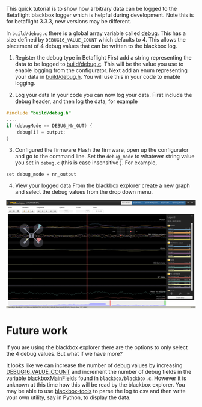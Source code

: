 
This quick tutorial  is to show how arbitrary data can be logged to the Betaflight blackbox logger which is helpful during development. Note this is for betaflight 3.3.3, new versions may be different.


In `build/debug.c` there is a global array variable called [debug](https://github.com/betaflight/betaflight/blob/master/src/main/build/debug.c#L26). This has a size defined by `DEBUG16_VALUE_COUNT` which defaults to 4.
This allows the placement of 4 debug values that can be written to the blackbox log.

1. Register the debug type in Betaflight
First add a string representing the data to be logged to
[build/debug.c](https://github.com/betaflight/betaflight/blob/master/src/main/build/debug.c#L33). This will be the value you use to enable logging from the configurator. Next add an enum representing your data in [build/debug.h](https://github.com/betaflight/betaflight/blob/master/src/main/build/debug.h#L51). You will use this in your code to enable logging. 

2. Log your data
In your code you can now log your data. First include the debug header, and then log the data, for example


```C
#include "build/debug.h"
....
if (debugMode == DEBUG_NN_OUT) {
    debug[i] = output;
}
```

3. Configured the firmware
Flash the firmware, open up the configurator and go to the command line. Set
the `debug_mode` to whatever string value you set in `debug.c` (this is case
insensitive ). For example,


```
set debug_mode = nn_output
```

4. View your logged data
From the blackbox explorer create a new graph and select the debug values from
the drop down menu.

![alt text](https://raw.githubusercontent.com/wil3/wil3.github.io/master/images/blackbox-custom-data.png "Blackbox Explorer")

# Future work

If you are using the blackbox explorer there are the options to only select the
4 debug values. But what if we have more?

It looks like we can increase the number of debug values by increasing [DEBUG16_VALUE_COUNT](https://github.com/betaflight/betaflight/blob/master/src/main/build/debug.h#L23) and increment the number of debug fields in the variable [blackboxMainFields](https://github.com/betaflight/betaflight/blob/master/src/main/blackbox/blackbox.c#L218-L221) found in `blackbox/blackbox.c`.
However it is unknown at this time how this will be read by the blackbox
explorer. You may be able to use
[blackbox-tools](https://github.com/cleanflight/blackbox-tools) to parse the
log to csv and then write your own utility, say in Python, to display the data. 


